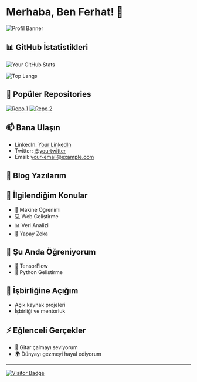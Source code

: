 # Merhaba, Ben Ferhat! 👋

![Profil Banner](https://your-banner-image-url)

## 📊 GitHub İstatistikleri

![Your GitHub Stats](https://github-readme-stats.vercel.app/api?username=Ferhat-kus&show_icons=true&theme=radical)

![Top Langs](https://github-readme-stats.vercel.app/api/top-langs/?username=Ferhat-kus&layout=compact&theme=radical)

## 🌟 Popüler Repositories

[![Repo 1](https://github-readme-stats.vercel.app/api/pin/?username=Ferhat-kus&repo=repo1&theme=radical)](https://github.com/Ferhat-kus/repo1)
[![Repo 2](https://github-readme-stats.vercel.app/api/pin/?username=Ferhat-kus&repo=repo2&theme=radical)](https://github.com/Ferhat-kus/repo2)

## 📫 Bana Ulaşın

- LinkedIn: [Your LinkedIn](https://www.linkedin.com/in/yourprofile)
- Twitter: [@yourtwitter](https://twitter.com/yourtwitter)
- Email: your-email@example.com

## 📝 Blog Yazılarım

<!-- BLOG-POST-LIST:START -->
<!-- BLOG-POST-LIST:END -->

## 💬 İlgilendiğim Konular

- 🧠 Makine Öğrenimi
- 💻 Web Geliştirme
- 📊 Veri Analizi
- 🚀 Yapay Zeka

## 🌱 Şu Anda Öğreniyorum

- 🚀 TensorFlow
- 🐍 Python Geliştirme

## 👯 İşbirliğine Açığım

- Açık kaynak projeleri
- İşbirliği ve mentorluk

## ⚡ Eğlenceli Gerçekler

- 🎸 Gitar çalmayı seviyorum
- 🌍 Dünyayı gezmeyi hayal ediyorum

---

[![Visitor Badge](https://visitor-badge.laobi.icu/badge?page_id=yourusername.yourusername)](https://github.com/yourusername)
